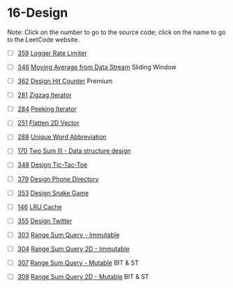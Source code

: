 # 16-Design
Note: Click on the number to go to the source code; click on the name to go to the LeetCode website.

- [ ] [359](359_Logger_Rate_Limiter.cpp) [Logger Rate Limiter](https://leetcode.com/problems/logger-rate-limiter/description/)

- [ ] [346](346_Moving_Average_from_Data_Stream.cpp) [Moving Average from Data Stream](https://leetcode.com/problems/moving-average-from-data-stream/description/) Sliding Window

- [ ] [362](362_Design_Hit_Counter.cpp) [Design Hit Counter](https://leetcode.com/problems/design-hit-counter/description/) Premium

- [ ] [281](281_Zigzag_Iterator.cpp) [Zigzag Iterator](https://leetcode.com/problems/zigzag-iterator/description/)

- [ ] [284](284_Peeking_Iterator.cpp) [Peeking Iterator](https://leetcode.com/problems/peeking-iterator/description/)

- [ ] [251](251_Flatten_2D_Vector.cpp) [Flatten 2D Vector](https://leetcode.com/problems/flatten-2d-vector/description/s)

- [ ] [288](288_Unique_Word_Abbreviation.cpp) [Unique Word Abbreviation](https://leetcode.com/problems/unique-word-abbreviation/description/)

- [ ] [170](170_Two_Sum_III-Data_structure_design.cpp) [Two Sum III - Data structure design](https://leetcode.com/problems/two-sum-iii-data-structure-design/description/)

- [ ] [348](348_Design_Tic-Tac-Toe.cpp) [Design Tic-Tac-Toe](https://leetcode.com/problems/design-tic-tac-toe/description/)

- [ ] [379](379_Design_Phone_Directory.cpp) [Design Phone Directory](https://leetcode.com/problems/design-phone-directory/description/)

- [ ] [353](353_Design_Snake_Game.cpp) [Design Snake Game](https://leetcode.com/problems/design-snake-game/description/)

- [ ] [146](146_LRU_Cache.cpp) [LRU Cache](https://leetcode.com/problems/lru-cache/description/)

- [ ] [355](355_Design_Twitter.cpp) [Design Twitter](https://leetcode.com/problems/design-twitter/description/)

- [ ] [303](303_Range_Sum_Query_-_Immutable.cpp) [Range Sum Query - Immutable](https://leetcode.com/problems/range-sum-query-immutable/description/)

- [ ] [304](304_Range_Sum_Query_2D_-_Immutable.cpp) [Range Sum Query 2D - Immutable](https://leetcode.com/problems/range-sum-query-2d-immutable/description/)

- [ ] [307](307_Range_Sum_Query_-_Mutable.cpp) [Range Sum Query - Mutable](https://leetcode.com/problems/range-sum-query-mutable/description/) BIT & ST

- [ ] [308](308_Range_Sum_Query_2D_-_Mutable.cpp) [Range Sum Query 2D - Mutable](https://leetcode.com/problems/range-sum-query-2d-mutable/description/) BIT & ST
